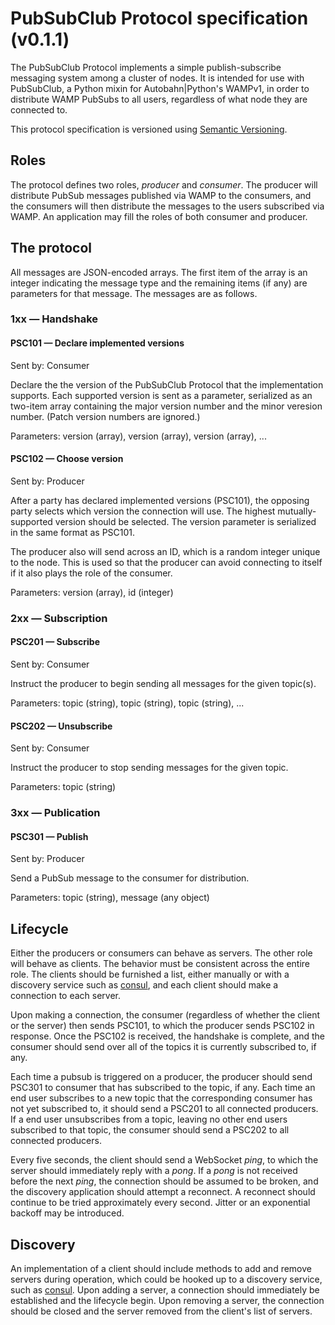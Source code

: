 # PubSubClub Protocol specification (v0.1.1)

The PubSubClub Protocol implements a simple publish-subscribe messaging system
among a cluster of nodes.  It is intended for use with PubSubClub, a Python
mixin for Autobahn|Python's WAMPv1, in order to distribute WAMP PubSubs to all
users, regardless of what node they are connected to.

This protocol specification is versioned using [Semantic
Versioning](http://semver.org/).

## Roles

The protocol defines two roles, *producer* and *consumer*.  The producer will
distribute PubSub messages published via WAMP to the consumers, and the
consumers will then distribute the messages to the users subscribed via WAMP.
An application may fill the roles of both consumer and producer.

## The protocol

All messages are JSON-encoded arrays.  The first item of the array is an
integer indicating the message type and the remaining items (if any) are
parameters for that message.  The messages are as follows.

### 1xx — Handshake

#### PSC101 — Declare implemented versions

Sent by:  Consumer

Declare the the version of the PubSubClub Protocol that the implementation
supports.  Each supported version is sent as a parameter, serialized as an
two-item array containing the major version number and the minor veresion
number.  (Patch version numbers are ignored.)

Parameters:  version (array), version (array), version (array), ...

#### PSC102 — Choose version

Sent by:  Producer

After a party has declared implemented versions (PSC101), the opposing party
selects which version the connection will use.  The highest mutually-supported
version should be selected.  The version parameter is serialized in the same
format as PSC101.

The producer also will send across an ID, which is a random integer unique to
the node.  This is used so that the producer can avoid connecting to itself
if it also plays the role of the consumer.

Parameters:  version (array), id (integer)

### 2xx — Subscription

#### PSC201 — Subscribe

Sent by:  Consumer

Instruct the producer to begin sending all messages for the given topic(s).

Parameters:  topic (string), topic (string), topic (string), ...

#### PSC202 — Unsubscribe

Sent by:  Consumer

Instruct the producer to stop sending messages for the given topic.

Parameters:  topic (string)

### 3xx — Publication

#### PSC301 — Publish

Sent by:  Producer

Send a PubSub message to the consumer for distribution.

Parameters:  topic (string), message (any object)

## Lifecycle

Either the producers or consumers can behave as servers.  The other role will
behave as clients.  The behavior must be consistent across the entire role.
The clients should be furnished a list, either manually or with a discovery
service such as [consul](http://consul.io), and each client should make a
connection to each server.

Upon making a connection, the consumer (regardless of whether the client or the
server) then sends PSC101, to which the producer sends PSC102 in response.
Once the PSC102 is received, the handshake is complete, and the consumer should
send over all of the topics it is currently subscribed to, if any.

Each time a pubsub is triggered on a producer, the producer should send PSC301
to consumer that has subscribed to the topic, if any.  Each time
an end user subscribes to a new topic that the corresponding consumer has not
yet subscribed to, it should send a PSC201 to all connected producers.  If a
end user unsubscribes from a topic, leaving no other end users subscribed to
that topic, the consumer should send a PSC202 to all connected producers.

Every five seconds, the client should send a WebSocket *ping*, to which the
server should immediately reply with a *pong*.  If a *pong* is not received
before the next *ping*, the connection should be assumed to be broken, and the
discovery application should attempt a reconnect.  A reconnect should continue
to be tried approximately every second.  Jitter or an exponential backoff may
be introduced.

## Discovery

An implementation of a client should include methods to add and remove servers
during operation, which could be hooked up to a discovery service, such as
[consul](http://consul.io).  Upon adding a server, a connection should
immediately be established and the lifecycle begin.  Upon removing a server,
the connection should be closed and the server removed from the client's list
of servers.

